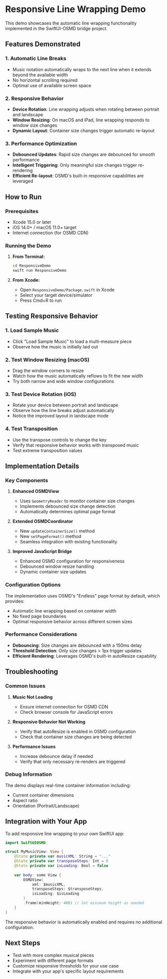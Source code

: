 # Responsive Line Wrapping Demo

This demo showcases the automatic line wrapping functionality implemented in the SwiftUI-OSMD bridge project.

## Features Demonstrated

### 1. **Automatic Line Breaks**
- Music notation automatically wraps to the next line when it extends beyond the available width
- No horizontal scrolling required
- Optimal use of available screen space

### 2. **Responsive Behavior**
- **Device Rotation**: Line wrapping adjusts when rotating between portrait and landscape
- **Window Resizing**: On macOS and iPad, line wrapping responds to window size changes
- **Dynamic Layout**: Container size changes trigger automatic re-layout

### 3. **Performance Optimization**
- **Debounced Updates**: Rapid size changes are debounced for smooth performance
- **Intelligent Triggering**: Only meaningful size changes trigger re-rendering
- **Efficient Re-layout**: OSMD's built-in responsive capabilities are leveraged

## How to Run

### Prerequisites
- Xcode 15.0 or later
- iOS 14.0+ / macOS 11.0+ target
- Internet connection (for OSMD CDN)

### Running the Demo

1. **From Terminal:**
   ```bash
   cd ResponsiveDemo
   swift run ResponsiveDemo
   ```

2. **From Xcode:**
   - Open `ResponsiveDemo/Package.swift` in Xcode
   - Select your target device/simulator
   - Press Cmd+R to run

## Testing Responsive Behavior

### 1. **Load Sample Music**
- Click "Load Sample Music" to load a multi-measure piece
- Observe how the music is initially laid out

### 2. **Test Window Resizing (macOS)**
- Drag the window corners to resize
- Watch how the music automatically reflows to fit the new width
- Try both narrow and wide window configurations

### 3. **Test Device Rotation (iOS)**
- Rotate your device between portrait and landscape
- Observe how the line breaks adjust automatically
- Notice the improved layout in landscape mode

### 4. **Test Transposition**
- Use the transpose controls to change the key
- Verify that responsive behavior works with transposed music
- Test extreme transposition values

## Implementation Details

### Key Components

1. **Enhanced OSMDView**
   - Uses `GeometryReader` to monitor container size changes
   - Implements debounced size change detection
   - Automatically determines optimal page format

2. **Extended OSMDCoordinator**
   - New `updateContainerSize()` method
   - New `setPageFormat()` method
   - Seamless integration with existing functionality

3. **Improved JavaScript Bridge**
   - Enhanced OSMD configuration for responsiveness
   - Debounced window resize handling
   - Dynamic container size updates

### Configuration Options

The implementation uses OSMD's "Endless" page format by default, which provides:
- Automatic line wrapping based on container width
- No fixed page boundaries
- Optimal responsive behavior across different screen sizes

### Performance Considerations

- **Debouncing**: Size changes are debounced with a 150ms delay
- **Threshold Detection**: Only size changes > 1px trigger updates
- **Efficient Rendering**: Leverages OSMD's built-in autoResize capability

## Troubleshooting

### Common Issues

1. **Music Not Loading**
   - Ensure internet connection for OSMD CDN
   - Check browser console for JavaScript errors

2. **Responsive Behavior Not Working**
   - Verify that autoResize is enabled in OSMD configuration
   - Check that container size changes are being detected

3. **Performance Issues**
   - Increase debounce delay if needed
   - Verify that only necessary re-renders are triggered

### Debug Information

The demo displays real-time container information including:
- Current container dimensions
- Aspect ratio
- Orientation (Portrait/Landscape)

## Integration with Your App

To add responsive line wrapping to your own SwiftUI app:

```swift
import SwiftUIOSMD

struct MyMusicView: View {
    @State private var musicXML: String = "..."
    @State private var transposeSteps: Int = 0
    @State private var isLoading: Bool = false
    
    var body: some View {
        OSMDView(
            xml: $musicXML,
            transposeSteps: $transposeSteps,
            isLoading: $isLoading
        )
        .frame(minHeight: 400) // Set minimum height as needed
    }
}
```

The responsive behavior is automatically enabled and requires no additional configuration.

## Next Steps

- Test with more complex musical pieces
- Experiment with different page formats
- Customize responsive thresholds for your use case
- Integrate with your app's specific layout requirements
